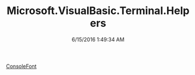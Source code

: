﻿---
title: Microsoft.VisualBasic.Terminal.Helpers
date: 6/15/2016 1:49:34 AM
---

[ConsoleFont](T-Microsoft.VisualBasic.Terminal.Helpers.ConsoleFont.html)
